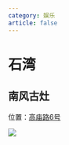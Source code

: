 ```yaml
---
category: 娱乐
article: false
---
```


# 石湾

## 南风古灶

<span class="icon iconfont icon-locate"></span> 位置：<a href="https://ditu.amap.com/place/B02F5076BA" target="_blank">高庙路6号</a>

![](https://mw-blog.oss-cn-guangzhou.aliyuncs.com/blog/life/play/foshan/cc/sw/nfgz/img.jpg)
